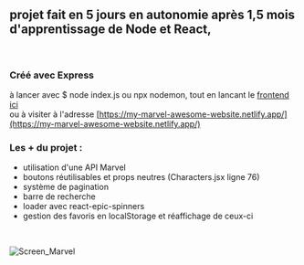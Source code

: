 ## projet fait en 5 jours en autonomie après 1,5 mois d'apprentissage de Node et React, 

&nbsp;&nbsp;&nbsp;&nbsp;&nbsp;&nbsp;&nbsp;&nbsp;

### Créé avec Express

à lancer avec $ node index.js ou npx nodemon, tout en lancant le [frontend ici](https://github.com/AudreyAAOO/myMARVEL-Frontend) \
ou à visiter à l'adresse [https://my-marvel-awesome-website.netlify.app/](https://my-marvel-awesome-website.netlify.app/)

### Les + du projet : 
- utilisation d'une API Marvel
- boutons réutilisables et props neutres (Characters.jsx ligne 76)
- système de pagination
- barre de recherche
- loader avec react-epic-spinners
- gestion des favoris en localStorage et réaffichage de ceux-ci
 
&nbsp;&nbsp;&nbsp;&nbsp;&nbsp;&nbsp;&nbsp;&nbsp;

![Screen_Marvel](/src/assets/img/Screen_Marvel.png "capture d'écran du projet")